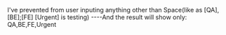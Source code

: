 I've prevented from user inputing anything other than Space(like as [QA],[BE];[FE] [Urgent] is testing)
----And the result will show only: QA,BE,FE,Urgent
